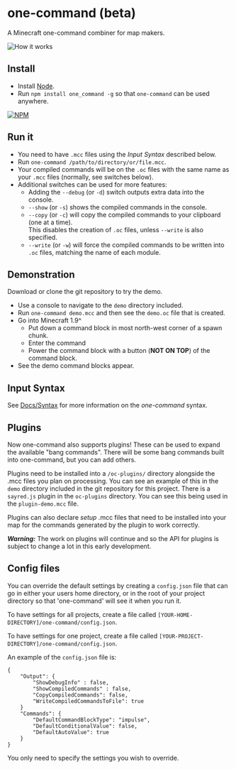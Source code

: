one-command (beta)
==================
A Minecraft one-command combiner for map makers.

![How it works](https://github.com/GnaspGames/one-command/raw/master/demo/one-command-demo.gif)

Install
-------
* Install [Node](https://nodejs.org).
* Run `npm install one_command -g` so that `one-command` can be used anywhere.

[![NPM](https://nodei.co/npm/one_command.png?downloads=true)](https://nodei.co/npm/one_command/)

Run it
------
* You need to have `.mcc` files using the *Input Syntax* described below.
* Run `one-command /path/to/directory/or/file.mcc`.
* Your compiled commands will be on the `.oc` files with the same name as your `.mcc` files (normally, see switches below).
* Additional switches can be used for more features:
	* Adding the `--debug` (or `-d`) switch outputs extra data into the console.
	* `--show` (or `-s`) shows the compiled commands in the console.
	* `--copy` (or `-c`) will copy the compiled commands to your clipboard (one at a time).
	<br /> This disables the creation of `.oc` files, unless `--write` is also specified.
	* `--write` (or `-w`) will force the compiled commands to be written into `.oc` files, matching the name of each module.

Demonstration
-------------

Download or clone the git repository to try the demo.

* Use a console to navigate to the `demo` directory included.
* Run `one-command demo.mcc` and then see the `demo.oc` file that is created.
* Go into Minecraft 1.9^
    * Put down a command block in most north-west corner of a spawn chunk.
	* Enter the command
	* Power the command block with a button (**NOT ON TOP**) of the command block.
* See the demo command blocks appear.


Input Syntax
------------

See [Docs/Syntax](Syntax.md) for more information on the *one-command* syntax.


Plugins
-------

Now one-command also supports plugins! These can be used to expand the available "bang commands". There will be some bang commands built into one-command, but you can add others. 

Plugins need to be installed into a `/oc-plugins/` directory alongside the .mcc files you plan on processing. You can see an example of this in the `demo` directory included in the git repository for this project. There is a `sayred.js` plugin in the `oc-plugins` directory. You can see this being used in the `plugin-demo.mcc` file.

Plugins can also declare *setup* .mcc files that need to be installed into your map for the commands generated by the plugin to work correctly. 

***Warning:*** The work on plugins will continue and so the API for plugins is subject to change a lot in this early development.

Config files
------------

You can override the default settings by creating a `config.json` file that can go in either your users home directory, or in the root of your project directory
so that 'one-command' will see it when you run it. 

To have settings for all projects, create a file called `[YOUR-HOME-DIRECTORY]/one-command/config.json`.

To have settings for one project, create a file called `[YOUR-PROJECT-DIRECTORY]/one-command/config.json`.

An example of the `config.json` file is:

```
{
    "Output": {
        "ShowDebugInfo" : false,
        "ShowCompiledCommands" : false,
        "CopyCompiledCommands": false,
        "WriteCompiledCommandsToFile": true
    }
    "Commands": {
        "DefaultCommandBlockType": "impulse",
        "DefaultConditionalValue": false,
        "DefaultAutoValue": true
    }
}
``` 

You only need to specify the settings you wish to override.